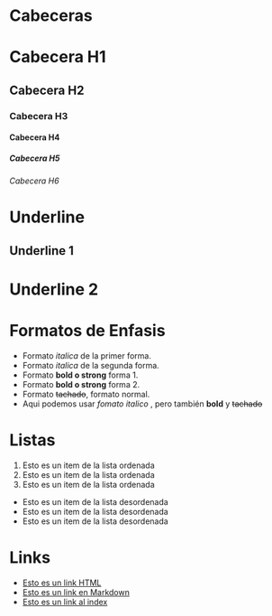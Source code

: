 # Cabeceras

# Cabecera H1
## Cabecera H2
### Cabecera H3
#### Cabecera H4
##### Cabecera H5
###### Cabecera H6

# Underline
Underline 1
------------
Underline 2
================

# Formatos de Enfasis
 - Formato *italica* de la primer forma.
 - Formato _italica_ de la segunda forma.
 - Formato **bold o strong** forma 1.
 - Formato __bold o strong__ forma 2.
 - Formato ~~tachado~~, formato normal.
 - Aqui podemos usar *fomato italico* , pero también **bold** y ~~tachado~~

 # Listas
 1. Esto es un item de la lista ordenada
 2. Esto es un item de la lista ordenada
 3. Esto es un item de la lista ordenada
 - Esto es un item de la lista desordenada
 - Esto es un item de la lista desordenada
 - Esto es un item de la lista desordenada

 # Links
 - <a href="https://translate.google.com.co/?hl=es&tab=wT">Esto es un link HTML </a>
- [Esto es un link en Markdown](href="https://translate.google.com.co/?hl=es&tab=wT)
- [Esto es un link al index](index.html)
